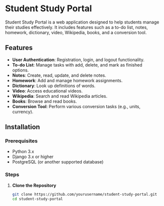 # Student Study Portal

Student Study Portal is a web application designed to help students manage their studies effectively. It includes features such as a to-do list, notes, homework, dictionary, video, Wikipedia, books, and a conversion tool.

## Features

- **User Authentication**: Registration, login, and logout functionality.
- **To-do List**: Manage tasks with add, delete, and mark as finished options.
- **Notes**: Create, read, update, and delete notes.
- **Homework**: Add and manage homework assignments.
- **Dictionary**: Look up definitions of words.
- **Video**: Access educational videos.
- **Wikipedia**: Search and read Wikipedia articles.
- **Books**: Browse and read books.
- **Conversion Tool**: Perform various conversion tasks (e.g., units, currency).

## Installation

### Prerequisites

- Python 3.x
- Django 3.x or higher
- PostgreSQL (or another supported database)

### Steps

1. **Clone the Repository**

   ```bash
   git clone https://github.com/yourusername/student-study-portal.git
   cd student-study-portal
